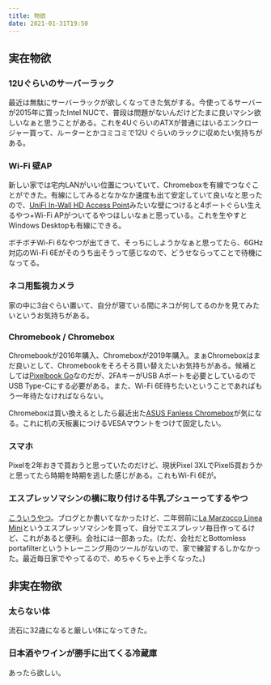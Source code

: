 ```yaml
---
title: 物欲
date: 2021-01-31T19:50
---
```

## 実在物欲

### 12Uぐらいのサーバーラック

最近は無駄にサーバーラックが欲しくなってきた気がする。今使ってるサーバーが2015年に買ったIntel NUCで、普段は問題がないんだけどたまに良いマシン欲しいなぁと思うことがある。これを4UぐらいのATXが普通にはいるエンクロージャー買って、ルーターとかコミコミで12U ぐらいのラックに収めたい気持ちがある。

### Wi-Fi 壁AP

新しい家では宅内LANがいい位置についていて、Chromeboxを有線でつなぐことができた。有線にしてみるとなかなか速度も出て安定していて良いなと思ったので、[UniFi In-Wall HD Access Point](https://store.ui.com/collections/unifi-network-access-points/products/unifi-in-wall-hd)みたいな壁につけると4ポートぐらい生えるやつ+Wi-Fi APがついてるやつほしいなぁと思っている。これを生やすとWindows Desktopも有線にできる。

ボチボチWi-Fi 6なやつが出てきて、そっちにしようかなぁと思ってたら、6GHz対応のWi-Fi 6Eがそのうち出そうって感じなので、どうせならってことで待機になってる。

### ネコ用監視カメラ

家の中に3台ぐらい置いて、自分が寝ている間にネコが何してるのかを見てみたいというお気持ちがある。

### Chromebook / Chromebox

Chromebookが2016年購入、Chromeboxが2019年購入。まぁChromeboxはまだ良いとして、Chromebookをそろそろ買い替えたいお気持ちがある。候補としては[Pixelbook Go](https://store.google.com/product/pixelbook_go)なのだが、2FAキーがUSB Aポートを必要としているのでUSB Type-Cにする必要がある。また、Wi-Fi 6E待ちたいということであればもう一年待たなければならない。

Chromeboxは買い換えるとしたら最近出た[ASUS Fanless Chromebox](https://www.asus.com/Displays-Desktops/Mini-PCs/Chrome-OS-devices/ASUS-Fanless-Chromebox/)が気になる。これに机の天板裏につけるVESAマウントをつけて固定したい。

### スマホ

Pixelを2年おきで買おうと思っていたのだけど、現状Pixel 3XLでPixel5買おうかと思ってたら時期を時期を逃した感じがある。これもWi-Fi 6Eが。

### エスプレッソマシンの横に取り付ける牛乳プシューってするやつ

[こういうやつ](https://www.youtube.com/watch?v=pG2SY4-1JvI)。ブログとか書いてなかったけど、二年弱前に[La Marzocco Linea Mini](https://home.lamarzoccousa.com/linea-mini/)というエスプレッソマシンを買って、自分でエスプレッソ毎日作ってるけど、これがあると便利。会社には一部あった。(ただ、会社だとBottomless portafilterというトレーニング用のツールがないので、家で練習するしかなかった。最近毎日家でやってるので、めちゃくちゃ上手くなった。)

## 非実在物欲

### 太らない体

流石に32歳になると厳しい体になってきた。

### 日本酒やワインが勝手に出てくる冷蔵庫

あったら欲しい。
